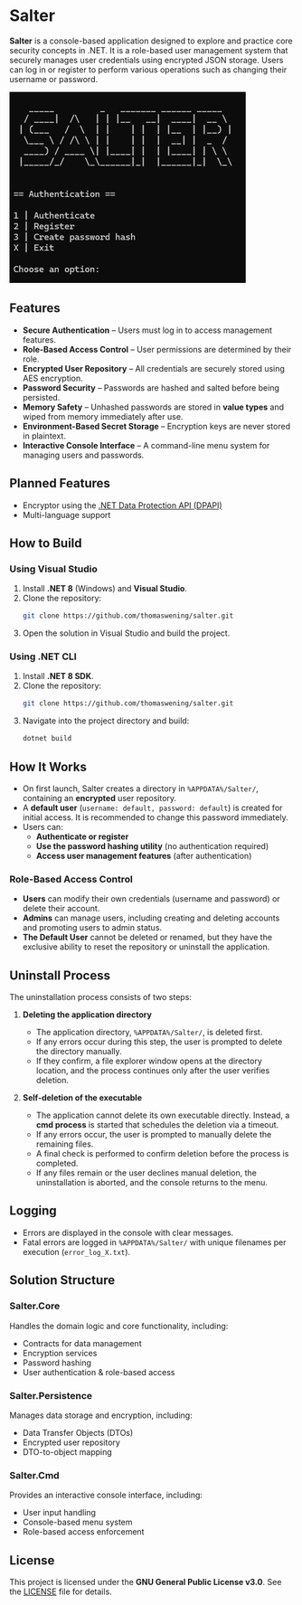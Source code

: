 # Salter

**Salter** is a console-based application designed to explore and practice core security concepts in .NET. It is a role-based user management system that securely manages user credentials using encrypted JSON storage. Users can log in or register to perform various operations such as changing their username or password.

![Screenshot of the Main Menu](assets/readme-screenshot.png)

## Features

- **Secure Authentication** – Users must log in to access management features.  
- **Role-Based Access Control** – User permissions are determined by their role.  
- **Encrypted User Repository** – All credentials are securely stored using AES encryption.  
- **Password Security** – Passwords are hashed and salted before being persisted.  
- **Memory Safety** – Unhashed passwords are stored in **value types** and wiped from memory immediately after use.  
- **Environment-Based Secret Storage** – Encryption keys are never stored in plaintext.  
- **Interactive Console Interface** – A command-line menu system for managing users and passwords.  

## Planned Features

- Encryptor using the [.NET Data Protection API (DPAPI)](https://learn.microsoft.com/en-us/dotnet/standard/security/how-to-use-data-protection) 
- Multi-language support  

## How to Build  

### Using Visual Studio

1. Install **.NET 8** (Windows) and **Visual Studio**.  
2. Clone the repository:  
   ```sh
   git clone https://github.com/thomaswening/salter.git
   ```
3. Open the solution in Visual Studio and build the project.  

### Using .NET CLI

1. Install **.NET 8 SDK**.  
2. Clone the repository:  
   ```sh
   git clone https://github.com/thomaswening/salter.git
   ```
3. Navigate into the project directory and build:  
   ```sh
   dotnet build
   ```

## How It Works  

- On first launch, Salter creates a directory in `%APPDATA%/Salter/`, containing an **encrypted** user repository.  
- A **default user** (`username: default, password: default`) is created for initial access. It is recommended to change this password immediately.  
- Users can:  
  - **Authenticate or register**  
  - **Use the password hashing utility** (no authentication required)  
  - **Access user management features** (after authentication)  

### Role-Based Access Control  

- **Users** can modify their own credentials (username and password) or delete their account.  
- **Admins** can manage users, including creating and deleting accounts and promoting users to admin status.  
- **The Default User** cannot be deleted or renamed, but they have the exclusive ability to reset the repository or uninstall the application.  

## Uninstall Process  

The uninstallation process consists of two steps:  

1. **Deleting the application directory**  
   - The application directory, `%APPDATA%/Salter/`, is deleted first.  
   - If any errors occur during this step, the user is prompted to delete the directory manually.  
   - If they confirm, a file explorer window opens at the directory location, and the process continues only after the user verifies deletion.  

2. **Self-deletion of the executable**  
   - The application cannot delete its own executable directly. Instead, a **cmd process** is started that schedules the deletion via a timeout.  
   - If any errors occur, the user is prompted to manually delete the remaining files.  
   - A final check is performed to confirm deletion before the process is completed.  
   - If any files remain or the user declines manual deletion, the uninstallation is aborted, and the console returns to the menu.  

## Logging  

- Errors are displayed in the console with clear messages.  
- Fatal errors are logged in `%APPDATA%/Salter/` with unique filenames per execution (`error_log_X.txt`).  

## Solution Structure  

### Salter.Core  

Handles the domain logic and core functionality, including:  
- Contracts for data management  
- Encryption services  
- Password hashing  
- User authentication & role-based access  

### Salter.Persistence  

Manages data storage and encryption, including:  
- Data Transfer Objects (DTOs)  
- Encrypted user repository  
- DTO-to-object mapping  

### Salter.Cmd  

Provides an interactive console interface, including:  
- User input handling  
- Console-based menu system  
- Role-based access enforcement  

## License  

This project is licensed under the **GNU General Public License v3.0**. See the [LICENSE](LICENSE) file for details.  